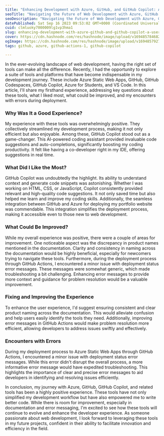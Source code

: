 ```yaml
---
title: "Enhancing Development with Azure, GitHub, and GitHub Copilot: A User's Perspective"
seoTitle: "Navigating the Future of Web Development with Azure, GitHub, and GitH"
seoDescription: "Navigating the Future of Web Development with Azure, GitHub, and GitHub Copilot"
datePublished: Sat Sep 16 2023 09:53:02 GMT+0000 (Coordinated Universal Time)
cuid: clmluoky7000009lg1vp3hma1
slug: enhancing-development-with-azure-github-and-github-copilot-a-users-perspective
cover: https://cdn.hashnode.com/res/hashnode/image/upload/v1694857846821/90d9fd14-5bb5-4d48-85d8-e0cfe6a6fc94.png
ogImage: https://cdn.hashnode.com/res/hashnode/image/upload/v1694857927405/981a4efa-f5b5-46dd-9ff4-9ce0b2291ed3.png
tags: github, azure, github-actions-1, github-copilot

---
```


In the ever-evolving landscape of web development, having the right set of tools can make all the difference. Recently, I had the opportunity to explore a suite of tools and platforms that have become indispensable in my development journey. These include Azure Static Web Apps, GitHub, GitHub Codespaces, GitHub Copilot, Azure for Students, and VS Code. In this article, I'll share my firsthand experience, addressing key questions about these tools, what I liked most, what could be improved, and my encounters with errors during deployment.

### **Why Was It a Good Experience?**

My experience with these tools was overwhelmingly positive. They collectively streamlined my development process, making it not only efficient but also enjoyable. Among these, GitHub Copilot stood out as a game-changer. This AI-powered coding assistant provided invaluable code suggestions and auto-completions, significantly boosting my coding productivity. It felt like having a co-developer right in my IDE, offering suggestions in real time.

### **What Did I Like the Most?**

GitHub Copilot was undoubtedly the highlight. Its ability to understand context and generate code snippets was astonishing. Whether I was working on HTML, CSS, or JavaScript, Copilot consistently provided relevant and high-quality code suggestions. It not only saved time but also helped me learn and improve my coding skills. Additionally, the seamless integration between GitHub and Azure for deploying my portfolio website was commendable. This integration simplifies the deployment process, making it accessible even to those new to web development.

### **What Could Be Improved?**

While my overall experience was positive, there were a couple of areas for improvement. One noticeable aspect was the discrepancy in product names mentioned in the documentation. Clarity and consistency in naming across the documentation would be highly beneficial, especially for newcomers trying to navigate these tools. Furthermore, during the deployment process through GitHub Actions, I encountered a minor issue with deployment status error messages. These messages were somewhat generic, which made troubleshooting a bit challenging. Enhancing error messages to provide more context and guidance for problem resolution would be a valuable improvement.

### **Fixing and Improving the Experience**

To enhance the user experience, I'd suggest ensuring consistent and clear product naming across the documentation. This would alleviate confusion and help users easily identify the tools they need. Additionally, improving error messages in GitHub Actions would make problem resolution more efficient, allowing developers to address issues swiftly and effectively.

### **Encounters with Errors**

During my deployment process to Azure Static Web Apps through GitHub Actions, I encountered a minor issue with deployment status error messages. While this error didn't disrupt the overall process, a more informative error message would have expedited troubleshooting. This highlights the importance of clear and precise error messages to aid developers in identifying and resolving issues efficiently.

In conclusion, my journey with Azure, GitHub, GitHub Copilot, and related tools has been a highly positive experience. These tools have not only simplified my development workflow but have also empowered me to write better code. While there is room for improvement, especially in documentation and error messaging, I'm excited to see how these tools will continue to evolve and enhance the developer experience. As someone passionate about web development, I look forward to leveraging these tools in my future projects, confident in their ability to facilitate innovation and efficiency in the field.